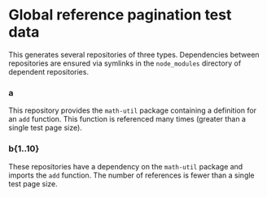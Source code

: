 # Global reference pagination test data

This generates several repositories of three types. Dependencies between repositories are ensured via symlinks in the `node_modules` directory of dependent repositories.

### a

This repository provides the `math-util` package containing a definition for an `add` function. This function is referenced many times (greater than a single test page size).

### b{1..10}

These repositories have a dependency on the `math-util` package and imports the `add` function. The number of references is fewer than a single test page size.
